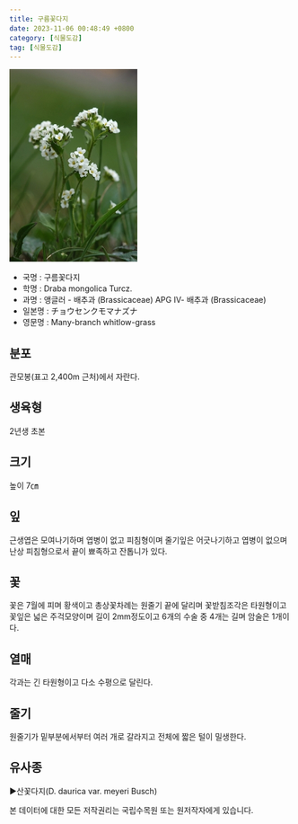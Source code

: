 ```yaml
---
title: 구름꽃다지
date: 2023-11-06 00:48:49 +0800
category: [식물도감]
tag: [식물도감]
---
```




![구름꽃다지](/assets/img/fileUpload/plants/basic/Cruciferae/Draba/8522/8522_1_th2.jpg)
- 국명 : 구름꽃다지
- 학명 : Draba mongolica Turcz.
- 과명 : 앵글러 - 배추과 (Brassicaceae) APG Ⅳ- 배추과 (Brassicaceae)
- 일본명 : チョウセンクモマナズナ
- 영문명 : Many-branch whitlow-grass


## 분포
관모봉(표고 2,400m 근처)에서 자란다.
## 생육형
2년생 초본
## 크기
높이 7㎝
## 잎
근생엽은 모여나기하며 엽병이 없고 피침형이며 줄기잎은 어긋나기하고 엽병이 없으며 난상 피침형으로서 끝이 뾰족하고 잔톱니가 있다.
## 꽃
꽃은 7월에 피며 황색이고 총상꽃차례는 원줄기 끝에 달리며 꽃받침조각은 타원형이고 꽃잎은 넓은 주걱모양이며 길이 2mm정도이고 6개의 수술 중 4개는 길며 암술은 1개이다.
## 열매
각과는 긴 타원형이고 다소 수평으로 달린다.
## 줄기
원줄기가 밑부분에서부터 여러 개로 갈라지고 전체에 짧은 털이 밀생한다.
## 유사종
▶산꽃다지(D. daurica var. meyeri Busch)






본 데이터에 대한 모든 저작권리는 국립수목원 또는 원저작자에게 있습니다.
